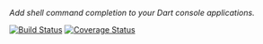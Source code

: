 *Add shell command completion to your Dart console applications.*

[![Build Status](https://travis-ci.org/kevmoo/completion.dart.svg?branch=master)](https://travis-ci.org/kevmoo/completion.dart)
[![Coverage Status](https://coveralls.io/repos/kevmoo/completion.dart/badge.svg?branch=master)](https://coveralls.io/r/kevmoo/completion.dart)
